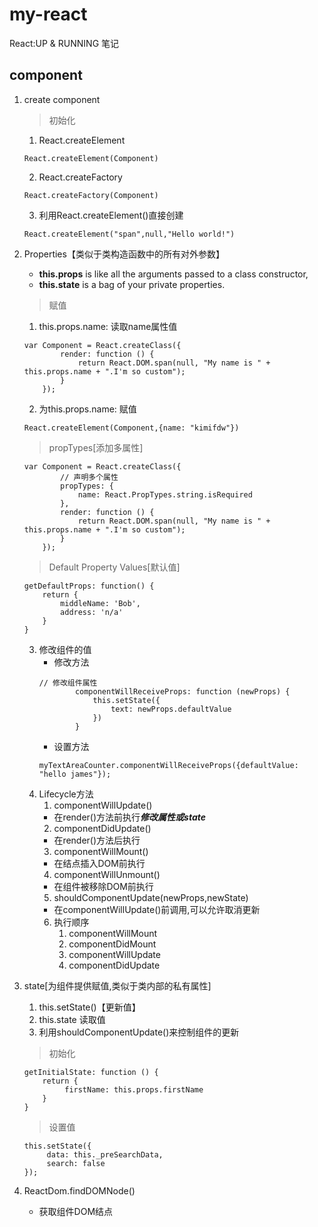 # my-react
React:UP & RUNNING 笔记
## component
1. create component
   > 初始化
   1. React.createElement
   ```react
   React.createElement(Component)
   ```
   2. React.createFactory
   ```react
   React.createFactory(Component)
   ```
   3. 利用React.createElement()直接创建
   ```react
   React.createElement("span",null,"Hello world!")
   ```
2. Properties【类似于类构造函数中的所有对外参数】
   - **this.props** is like all the arguments passed to a class constructor, 
   - **this.state** is a bag of your private properties.
   > 赋值
   1. this.props.name: 读取name属性值
    ```react
    var Component = React.createClass({
            render: function () {
                return React.DOM.span(null, "My name is " + this.props.name + ".I'm so custom");
            }
        });
    ```
    2. 为this.props.name: 赋值
    ```react
    React.createElement(Component,{name: "kimifdw"})
    ```
    > propTypes[添加多属性]
    
    ```react
    var Component = React.createClass({
            // 声明多个属性
            propTypes: {
                name: React.PropTypes.string.isRequired
            },
            render: function () {
                return React.DOM.span(null, "My name is " + this.props.name + ".I'm so custom");
            }
        });
    ```
    > Default Property Values[默认值]
    
    ```react
    getDefaultProps: function() {
        return {
            middleName: 'Bob',
            address: 'n/a'
        }
    }
    ```
    3. 修改组件的值
        - 修改方法
        ```react
        // 修改组件属性
                componentWillReceiveProps: function (newProps) {
                    this.setState({
                        text: newProps.defaultValue
                    })
                }
        ```
        - 设置方法
        ```react
        myTextAreaCounter.componentWillReceiveProps({defaultValue: "hello james"});
        ```
    4. Lifecycle方法
        1. componentWillUpdate()
        - 在render()方法前执行***修改属性或state***
        2. componentDidUpdate()
        - 在render()方法后执行
        3. componentWillMount()
        - 在结点插入DOM前执行
        4. componentWillUnmount()
        - 在组件被移除DOM前执行
        5. shouldComponentUpdate(newProps,newState)
        - 在componentWillUpdate()前调用,可以允许取消更新
        6. 执行顺序
            1. componentWillMount
            2. componentDidMount
            3. componentWillUpdate
            4. componentDidUpdate
        
3. state[为组件提供赋值,类似于类内部的私有属性]
    1. this.setState()【更新值】
    2. this.state 读取值
    3. 利用shouldComponentUpdate()来控制组件的更新
    > 初始化
    
    ```react
    getInitialState: function () {
        return {
             firstName: this.props.firstName
        }
    }
    ```
    > 设置值
    ```react
    this.setState({
         data: this._preSearchData,
         search: false
    });
    ```
4. ReactDom.findDOMNode()
   - 获取组件DOM结点
    